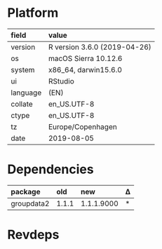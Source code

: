 # Platform

|field    |value                        |
|:--------|:----------------------------|
|version  |R version 3.6.0 (2019-04-26) |
|os       |macOS Sierra 10.12.6         |
|system   |x86_64, darwin15.6.0         |
|ui       |RStudio                      |
|language |(EN)                         |
|collate  |en_US.UTF-8                  |
|ctype    |en_US.UTF-8                  |
|tz       |Europe/Copenhagen            |
|date     |2019-08-05                   |

# Dependencies

|package    |old   |new        |Δ  |
|:----------|:-----|:----------|:--|
|groupdata2 |1.1.1 |1.1.1.9000 |*  |

# Revdeps

